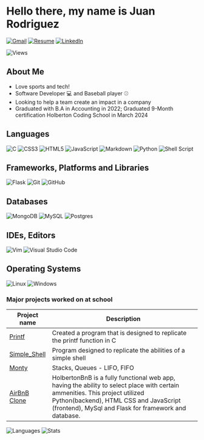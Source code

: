 # Hello there, my name is Juan Rodriguez

[![Gmail](https://img.shields.io/badge/Gmail-D14836?style=for-the-badge&logo=gmail&logoColor=white)](mailto:juancarlos-99@live.com)
[![Resume](https://img.shields.io/badge/RESUME-important?style=for-the-badge)](./JuanRodriguez_Resume.pdf)
[![LinkedIn](https://img.shields.io/badge/linkedin-%230077B5.svg?style=for-the-badge&logo=linkedin&logoColor=white)](https://www.linkedin.com/in/jcroood/)

![Views](https://komarev.com/ghpvc/?username=JCRoooD&style=for-the-badge)

## About Me

* Love sports and tech!
* Software Developer :computer: and Baseball player :baseball:
* Looking to help a team create an impact in a company
* Graduated with B.A in Accounting in 2022; Graduated 9-Month certification Holberton Coding School in March 2024

## Languages

![C](https://img.shields.io/badge/c-%2300599C.svg?style=for-the-badge&logo=c&logoColor=white)
![CSS3](https://img.shields.io/badge/css3-%231572B6.svg?style=for-the-badge&logo=css3&logoColor=white)
![HTML5](https://img.shields.io/badge/html5-%23E34F26.svg?style=for-the-badge&logo=html5&logoColor=white)
![JavaScript](https://img.shields.io/badge/javascript-%23323330.svg?style=for-the-badge&logo=javascript&logoColor=%23F7DF1E)
![Markdown](https://img.shields.io/badge/markdown-%23000000.svg?style=for-the-badge&logo=markdown&logoColor=white)
![Python](https://img.shields.io/badge/python-3670A0?style=for-the-badge&logo=python&logoColor=ffdd54)
![Shell Script](https://img.shields.io/badge/shell_script-%23121011.svg?style=for-the-badge&logo=gnu-bash&logoColor=white)

## Frameworks, Platforms and Libraries

![Flask](https://img.shields.io/badge/flask-%23000.svg?style=for-the-badge&logo=flask&logoColor=white)
![Git](https://img.shields.io/badge/git-%23F05033.svg?style=for-the-badge&logo=git&logoColor=white)
![GitHub](https://img.shields.io/badge/github-%23121011.svg?style=for-the-badge&logo=github&logoColor=white)

## Databases

![MongoDB](https://img.shields.io/badge/MongoDB-%234ea94b.svg?style=for-the-badge&logo=mongodb&logoColor=white)
![MySQL](https://img.shields.io/badge/mysql-%2300f.svg?style=for-the-badge&logo=mysql&logoColor=white)
![Postgres](https://img.shields.io/badge/postgres-%23316192.svg?style=for-the-badge&logo=postgresql&logoColor=white)

## IDEs, Editors

![Vim](https://img.shields.io/badge/VIM-%2311AB00.svg?style=for-the-badge&logo=vim&logoColor=white)
![Visual Studio Code](https://img.shields.io/badge/Visual%20Studio%20Code-0078d7.svg?style=for-the-badge&logo=visual-studio-code&logoColor=white)

## Operating Systems

![Linux](https://img.shields.io/badge/Linux-FCC624?style=for-the-badge&logo=linux&logoColor=black)
![Windows](https://img.shields.io/badge/Windows-0078D6?style=for-the-badge&logo=windows&logoColor=white)


### Major projects worked on at school
  
| Project name | Description |
| --- | --- |
|[Printf](https://github.com/JCRoooD/holbertonschool-printf)| Created a program that is designed to replicate the printf function in C |
|[Simple_Shell](https://github.com/JCRoooD/holbertonschool-simple_shell)| Program designed to replicate the abilities of a simple shell |
|[Monty](https://github.com/JCRoooD/holbertonschool-monty) | Stacks, Queues - LIFO, FIFO |
|[AirBnB Clone](https://github.com/jnieves2177/holbertonschool-AirBnB_clone_v4)| HolbertonBnB is a fully functional web app, having the ability to select place with certain ammenities. This project utilized Python(backend), HTML CSS and JavaScript (frontend), MySql and Flask for framework and database.|

![Languages](https://github-readme-stats.vercel.app/api/top-langs?username=JCRoooD&show_icons=true&locale=en&layout=compact&theme=radical)
![Stats](https://github-readme-stats.vercel.app/api?username=JCRoooD&show_icons=true&theme=radical)